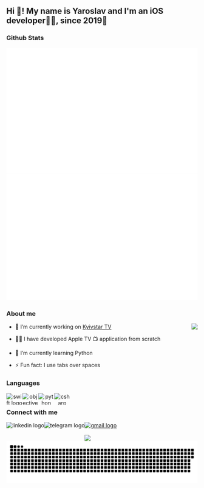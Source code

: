 <h2 align="left">Hi 👋! My name is Yaroslav and I'm an iOS developer👨‍💻, since 2019🚀</h2>

<h3 align="left">Github Stats</h2>
<div align="center">
<picture><source media="(prefers-color-scheme: auto)" srcset="https://raw.githubusercontent.com/lelonco/GitHub-Stats-Visualization/master/generated/auto/languages.svg"><img alt="Languages used by User Name" src="https://raw.githubusercontent.com/lelonco/GitHub-Stats-Visualization/master/generated/auto/languages.svg"></picture>
<picture><source media="(prefers-color-scheme: auto)" srcset="https://raw.githubusercontent.com/lelonco/GitHub-Stats-Visualization/master/generated/auto/overview.svg"><img alt="Languages used by User Name" src="https://raw.githubusercontent.com/lelonco/GitHub-Stats-Visualization/master/generated/auto/overview.svg"></picture>

</div>
<h3 align="left">About me</h2>
<div align="center">
    <img align="right" src="https://spotify-github-profile.kittinanx.com/api/view.svg?uid=31j5clbhzsrfpm2sibptlcjowpbe&cover_image=true&theme=compact&show_offline=false&background_color=121212&interchange=true" />
<div align="left">
    
- 🔭 I’m currently working on [Kyivstar TV](https://apps.apple.com/ua/app/kyivstar-tv/id1489731090?l=ru)
  
- 👨‍💻 I have developed Apple TV 📺 application from scratch

- 🌱 I’m currently learning Python  

- ⚡ Fun fact: I use tabs over spaces  

</div>
  <h3 align="left">Languages</h2>
  <img align="left" src="https://cdn.jsdelivr.net/gh/devicons/devicon/icons/swift/swift-original.svg" height="30" width="42" alt="swift logo"  />
  <img align="left" src="https://cdn.jsdelivr.net/gh/devicons/devicon/icons/objectivec/objectivec-plain.svg" height="30" width="42" alt="objectivec logo"  />
  <img align="left" src="https://cdn.jsdelivr.net/gh/devicons/devicon/icons/python/python-plain-wordmark.svg" height="30" width="42" alt="python logo"  />
  <img align="left" src="https://cdn.jsdelivr.net/gh/devicons/devicon/icons/csharp/csharp-original.svg" height="30" width="42" alt="csharp logo"  />
  <div align="left"> 
  </br>
    <h3 align="left">Connect with me</h2>
  <a href="mailto:fast.yarik@gmail.com" target="_blank">
    <img src="https://img.shields.io/static/v1?message=Gmail&logo=gmail&label=&color=D14836&logoColor=white&labelColor=&style=for-the-badge" height="35" alt="gmail logo"  />
  </a>
  <a href="https://www.linkedin.com/in/yaroslav-arkushenko/" target="_blank">
    <img align="left" src="https://img.shields.io/static/v1?message=LinkedIn&logo=linkedin&label=&color=0077B5&logoColor=white&labelColor=&style=for-the-badge" height="35" alt="linkedin logo"  />
  </a>
  <a href="https://t.me/imroslav" target="_blank">
    <img align="left" src="https://img.shields.io/static/v1?message=Telegram&logo=telegram&label=&color=2CA5E0&logoColor=white&labelColor=&style=for-the-badge" height="35" alt="telegram logo"  />
  </a>
    </br>
        </br>
  </div>
  <div align="left">
  <img align="left" src="https://komarev.com/ghpvc/?username=lelonco&style=for-the-badge"  />
</div>

<br clear="both">

<img src="https://raw.githubusercontent.com/lelonco/lelonco/output/snake.svg" alt="Snake animation" />
